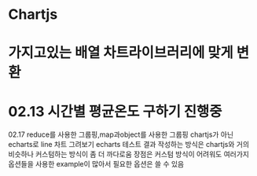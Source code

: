 # Chartjs
가지고있는 배열 차트라이브러리에 맞게 변환
======================
02.13 시간별 평균온도 구하기 진행중
======================
02.17 reduce를 사용한 그룹핑,map과object를 사용한 그룹핑
chartjs가 아닌 echarts로 line 차트 그려보기
echarts 테스트 결과 작성하는 방식은 chartjs와 거의 비슷하나 커스텀하는 방식이 좀 더 까다로움
장점은 커스텀 방식이 어려워도 여러가지 옵션들을 사용한 example이 많아서 필요한 옵션은 쓸 수 있음
